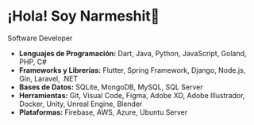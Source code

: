 # ¡Hola! Soy Narmeshit👋

Software Developer

- **Lenguajes de Programación:** Dart, Java, Python, JavaScript, Goland, PHP, C#
- **Frameworks y Librerías:** Flutter, Spring Framework, Django, Node.js, Gin, Laravel, .NET
- **Bases de Datos:** SQLite, MongoDB, MySQL, SQL Server
- **Herramientas:** Git, Visual Code, Figma, Adobe XD, Adobe Illustrador, Docker, Unity, Unreal Engine, Blender
- **Plataformas:** Firebase, AWS, Azure, Ubuntu Server
